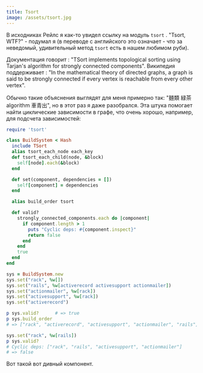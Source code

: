 ```yaml
---
title: Tsort
image: /assets/tsort.jpg
---
```

В исходниках Рейлс я как-то увидел ссылку на модуль `tsort` [<i class="fa fa-external-link"></i>](https://github.com/rails/rails/blob/v4.2.0/railties/lib/rails/initializable.rb#L40-L45).
"Tsort, WTF?" - подумал я (в переводе с английского это означает -
что за неведомый, удивительный метод `tsort` есть в нашем любимом руби).

Документация говорит [<i class="fa fa-external-link"></i>](http://www.ruby-doc.org/stdlib-2.1.2/libdoc/tsort/rdoc/TSort.html):
"TSort implements topological sorting using Tarjan's algorithm for strongly connected components".
Википедия поддерживает [<i class="fa fa-external-link"></i>](http://en.wikipedia.org/wiki/Strongly_connected_component):
"In the mathematical theory of directed graphs, a graph is said to be strongly connected if every vertex is reachable from every other vertex".

Обычно такие объяснения выглядят для меня примерно так: "麺類 緑茶 algorithm 車青出", но в этот
раз я даже
разобрался. Эта штука помогает найти циклические зависимости в графе, что очень хорошо,
например, для подсчета зависимостей:

``` ruby
require 'tsort'

class BuildSystem < Hash
  include TSort
  alias tsort_each_node each_key
  def tsort_each_child(node, &block)
    self[node].each(&block)
  end

  def set(component, dependencies = [])
    self[component] = dependencies
  end

  alias build_order tsort

  def valid?
    strongly_connected_components.each do |component|
      if component.length > 1
        puts "Cyclic deps: #{component.inspect}"
        return false
      end
    end
    true
  end
end

sys = BuildSystem.new
sys.set("rack", %w[])
sys.set("rails", %w[activerecord activesupport actionmailer])
sys.set("actionmailer", %w[rack])
sys.set("activesupport", %w[rack])
sys.set("activerecord")

p sys.valid?      # => true
p sys.build_order
# => ["rack", "activerecord", "activesupport", "actionmailer", "rails"]

sys.set("rack", %w[rails])
p sys.valid?
# Cyclic deps: ["rack", "rails", "activesupport", "actionmailer"]
# => false
```

Вот такой вот дивный компонент.
